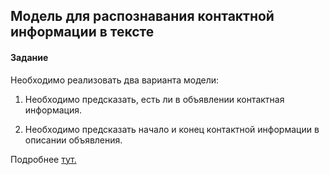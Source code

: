 ## Модель для распознавания контактной информации в тексте
#### Задание

Необходимо реализовать два варианта модели:
1. Необходимо предсказать, есть ли в объявлении контактная информация.

2. Необходимо предсказать начало и конец контактной информации в описании объявления. 

Подробнее [тут.](https://github.com/rrkid/PCI/wiki/Техническое-задание)

